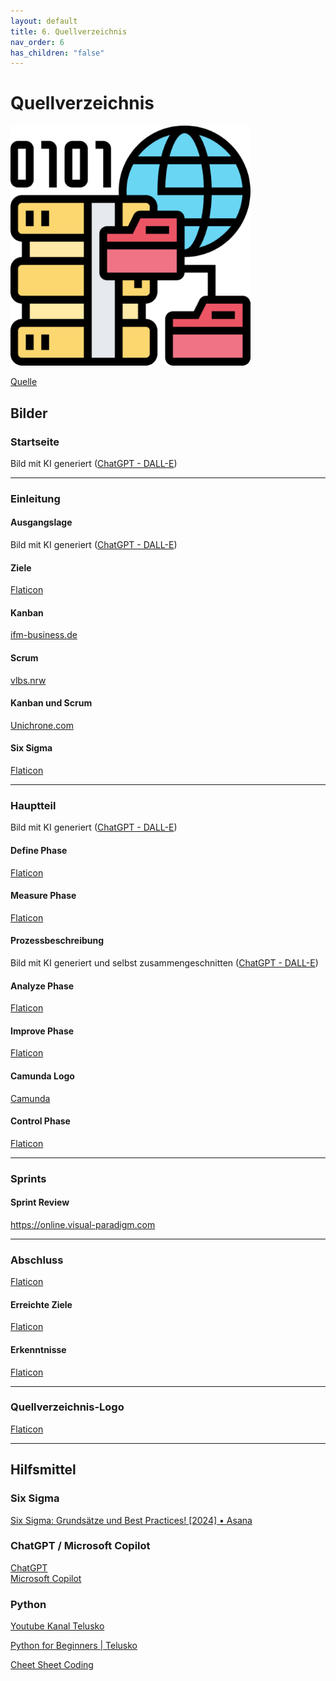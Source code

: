 ```yaml
---
layout: default
title: 6. Quellverzeichnis
nav_order: 6
has_children: "false"
---
```

# Quellverzeichnis

![Quellverzeichnis](../../ressources/images/quellverzeichnis.png)

[Quelle](#quellverzeichnis-logo)

## Bilder

### Startseite
Bild mit KI generiert (<a href="https://chatgpt.com/" target="_blank">ChatGPT - DALL-E</a>) 

___ 
### Einleitung

#### **Ausgangslage**
Bild mit KI generiert (<a href="https://chatgpt.com/" target="_blank">ChatGPT - DALL-E</a>) 
#### **Ziele**
<a href="https://www.flaticon.com/free-icon/goals_10605945?term=goal&related_id=10605945" target="_blank">Flaticon</a> 
#### **Kanban**
<a href="https://ifm-business.de/aktuelles/business-news/kanban-prozesse-visualisieren-und-verbessern.html" target="_blank">ifm-business.de</a> 
#### **Scrum**
<a href="https://vlbs.nrw/event/scrum-agiles-lernen/" target="_blank">vlbs.nrw</a> 
#### **Kanban und Scrum**
<a href="https://unichrone.com/blog/agile/kanban-vs-scrum/" target="_blank">Unichrone.com</a>
#### **Six Sigma**
<a href="https://www.flaticon.com/free-icon/methodology_13063040?term=six+sigma&page=1&position=36&origin=search&related_id=13063040" target="_blank">Flaticon</a> 

___ 
### Hauptteil
Bild mit KI generiert (<a href="https://chatgpt.com/" target="_blank">ChatGPT - DALL-E</a>) 
#### **Define Phase**
<a href="https://www.flaticon.com/free-icon/define_12642154?term=define&page=1&position=47&origin=search&related_id=12642154" target="_blank">Flaticon</a>
#### **Measure Phase**
<a href="https://www.flaticon.com/free-icon/lean_9464400?term=measure+process&related_id=9464400" target="_blank">Flaticon</a>
#### **Prozessbeschreibung**
Bild mit KI generiert und selbst zusammengeschnitten (<a href="https://chatgpt.com/" target="_blank">ChatGPT - DALL-E</a>) 
#### **Analyze Phase**
<a href="https://www.flaticon.com/free-icon/analysis_18517653?term=evaluation+and+analysis&page=1&position=55&origin=search&related_id=18517653" target="_blank">Flaticon</a>
#### **Improve Phase**
<a href="https://www.flaticon.com/free-icon/improvement_3930474?term=improve&related_id=3930474" target="_blank">Flaticon</a>
#### **Camunda Logo**
<a href="https://camunda.com/brand/" target="_blank">Camunda</a>
#### **Control Phase**
<a href="https://www.flaticon.com/free-icon/security_6310151?term=control&page=1&position=6&origin=search&related_id=6310151" target="_blank">Flaticon</a>

---
### Sprints

#### **Sprint Review**
<a href="https://online.visual-paradigm.com/de/illustrations/templates/agile-illustration/sprint-review/" target="_blank">https://online.visual-paradigm.com</a>

___ 
### Abschluss
<a href="https://www.flaticon.com/free-icon/search_3281329?term=check&related_id=3281329&origin=search" target="_blank">Flaticon</a>
#### **Erreichte Ziele**
<a href="https://www.flaticon.com/free-icon/reach-goal_12492473?term=reached+goals&page=1&position=23&origin=search&related_id=12492473" target="_blank">Flaticon</a>
#### **Erkenntnisse**
<a href="https://www.flaticon.com/free-icon/experience_16405358?term=experiance&page=1&position=47&origin=search&related_id=16405358" target="_blank">Flaticon</a>

___ 
### Quellverzeichnis-Logo
<a href="https://www.flaticon.com/free-icon/data-source_5865926?term=source&related_id=5865926" target="_blank">Flaticon</a> 

___ 
## Hilfsmittel

### Six Sigma
<a href="https://asana.com/de/resources/six-sigma" target="_blank">Six Sigma: Grundsätze und Best Practices! [2024] • Asana</a>

### ChatGPT / Microsoft Copilot
<a href="https://chatgpt.com/" target="_blank">ChatGPT</a> <br>
<a href="https://copilot.cloud.microsoft/" target="_blank">Microsoft Copilot</a>

### Python

<a href="[#0 Python for Beginners | Programming Tutorial](https://www.youtube.com/@Telusko)" target="_blank">Youtube Kanal Telusko</a>

<a href="https://www.youtube.com/watch?v=QXeEoD0pB3E&list=PLsyeobzWxl7poL9JTVyndKe62ieoN-MZ3" target="_blank">Python for Beginners | Telusko</a>

<a href="[Python Cheat Sheet & Quick Reference](https://quickref.me/python)" target="_blank">Cheet Sheet Coding</a>




